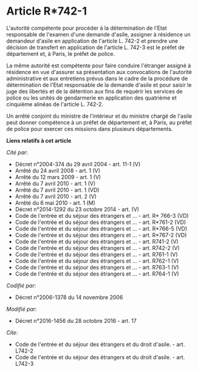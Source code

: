 # Article R*742-1

L'autorité compétente pour procéder à la détermination de l'Etat responsable de l'examen d'une demande d'asile, assigner à
résidence un demandeur d'asile en application de l'article L. 742-2 et prendre une décision de transfert en application de
l'article L. 742-3 est le préfet de département et, à Paris, le préfet de police. 

La même autorité est compétente pour faire conduire l'étranger assigné à résidence en vue d'assurer sa présentation aux
convocations de l'autorité administrative et aux entretiens prévus dans le cadre de la procédure de détermination de l'Etat
responsable de la demande d'asile et pour saisir le juge des libertés et de la détention aux fins de requérir les services de
police ou les unités de gendarmerie en application des quatrième et cinquième alinéas de l'article L. 742-2.

Un arrêté conjoint du ministre de l'intérieur et du ministre chargé de l'asile peut donner compétence à un préfet de
département et, à Paris, au préfet de police pour exercer ces missions dans plusieurs départements.

**Liens relatifs à cet article**

_Cité par_:

  - Décret n°2004-374 du 29 avril 2004 - art. 11-1 (V)
  - Arrêté du 24 avril 2008 - art. 1 (V)
  - Arrêté du 12 mars 2009 - art. 1 (V)
  - Arrêté du 7 avril 2010 - art. 1 (V)
  - Arrêté du 7 avril 2010 - art. 1 (VD)
  - Arrêté du 7 avril 2010 - art. 2 (V)
  - Arrêté du 6 mai 2010 - art. 1 (M)
  - Décret n°2014-1292 du 23 octobre 2014 - art. (V)
  - Code de l'entrée et du séjour des étrangers et ... - art. R* 766-3 (VD)
  - Code de l'entrée et du séjour des étrangers et ... - art. R*761-2 (VD)
  - Code de l'entrée et du séjour des étrangers et ... - art. R*766-5 (VD)
  - Code de l'entrée et du séjour des étrangers et ... - art. R*767-2 (VD)
  - Code de l'entrée et du séjour des étrangers et ... - art. R741-2 (V)
  - Code de l'entrée et du séjour des étrangers et ... - art. R742-2 (V)
  - Code de l'entrée et du séjour des étrangers et ... - art. R761-1 (V)
  - Code de l'entrée et du séjour des étrangers et ... - art. R762-1 (V)
  - Code de l'entrée et du séjour des étrangers et ... - art. R763-1 (V)
  - Code de l'entrée et du séjour des étrangers et ... - art. R764-1 (V)

_Codifié par_:

  - Décret n°2006-1378 du 14 novembre 2006

_Modifié par_:

  - Décret n°2016-1456 du 28 octobre 2016 - art. 17

_Cite_:

  - Code de l'entrée et du séjour des étrangers et du droit d'asile. - art. L742-2
  - Code de l'entrée et du séjour des étrangers et du droit d'asile. - art. L742-3
